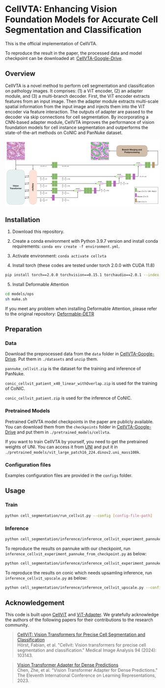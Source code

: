 # CellVTA: Enhancing Vision Foundation Models for Accurate Cell Segmentation and Classification


This is the official implementation of CellVTA.

To reproduce the result in the paper, the processed data and model checkpoint can be downloaded at: [CellVTA-Google-Drive](https://drive.google.com/drive/folders/1yH1p9YCyQl6Es2O88P6a-Fc7qN0mx0Uk?usp=drive_link).

<!-- 

## Abstract

Cell instance segmentation is a fundamental task in digital pathology with broad clinical applications.  Recently, vision foundation models, which are predominantly based on Vision Transformers (ViTs), have achieved remarkable success in pathology image analysis. However, their improvements in cell instance segmentation remain limited. A key challenge arises from the tokenization process in ViTs, which aggressively reduces the spatial resolution of input images, leading to suboptimal segmentation quality, especially for small and densely packed cells. To address this problem, we propose CellVTA (Cell Vision Transformer with Adapter), a novel method that improves the performance of vision foundation models for cell instance segmentation by incorporating a CNN-based adapter module. This adapter extracts high-resolution spatial information from input images and injects it into the ViT through a cross-attention mechanism. Our method preserves the core architecture of ViT, ensuring seamless integration with pretrained foundation models. Extensive experiments show that CellVTA achieves 0.538 mPQ on the CoNIC dataset and 0.506 mPQ on the PanNuke dataset, which significantly outperforms the state-of-the-art cell segmentation methods. Ablation studies confirm the superiority of our approach over other fine-tuning strategies, including decoder-only fine-tuning and full fine-tuning. 

## Method
<p align="center">
  <img src="./docs/figures/cellvta_structure.png"/>
</p>

 -->

## Overview
CellVTA is a novel method to perform cell segmentation and classification on pathology images. It comprises: (1) a ViT encoder, (2) an adapter module, and (3) a multi-branch decoder. First, the ViT encoder extracts features from an input image. Then the adapter module extracts multi-scale spatial information from the input image and injects them into the ViT encoder via feature interaction. The outputs of adapter are passed to the decoder via skip connections for cell segmentation. By incorporating a CNN-based adapter module, CellVTA improves the performance of vision foundation models for cell instance segmentation and outperforms the state-of-the-art methods on CoNIC and PanNuke dataset.

<p align="center">
  <img src="./docs/figures/cellvta_structure.png"/>
</p>



## Installation
1. Download this repository.
  <!-- `git clone https://github.com/TIO-IKIM/CellViT.git` -->

2. Create a conda environment with Python 3.9.7 version and install conda requirements: `conda env create -f environment.yml`. 

<!-- You can change the environment name by editing the `name` tag in the environment.yaml file. -->

3. Activate environment: `conda activate cellvta`

4. Install torch (these codes are tested under torch 2.0.0 with CUDA 11.8)
```bash    
pip install torch==2.0.0 torchvision==0.15.1 torchaudio==2.0.1 --index-url https://download.pytorch.org/whl/cu118
```

5. Install Deformable Attention

```bash  
cd models/ops
sh make.sh
```
If you meet any problem when installing Deformable Attention, please refer to the original repository: [Deformable-DETR](https://github.com/fundamentalvision/Deformable-DETR)


## Preparation
### Data
Download the preprocessed data from the `data` folder in  [CellVTA-Google-Drive](https://drive.google.com/drive/folders/1yH1p9YCyQl6Es2O88P6a-Fc7qN0mx0Uk?usp=drive_link). Put them in `./datasets` and `unzip` them.

`pannuke_cellvit.zip` is the dataset for the training and inference of PanNuke.

`conic_cellvit_patient_x40_linear_withOverlap.zip` is used for the training of CoNIC.

`conic_cellvit_patient.zip` is used for the inference of CoNIC.


### Pretrained Models
Pretrained CellVTA model checkpoints in the paper are publicly available. You can download them from the `checkpoints` folder in [CellVTA-Google-Drive](https://drive.google.com/drive/folders/1yH1p9YCyQl6Es2O88P6a-Fc7qN0mx0Uk?usp=drive_link) and put them in `./pretrained_models/cellvta`.

If you want to train CellVTA by yourself, you need to get the pretrained weights of UNI. You can access it from [UNI](https://huggingface.co/MahmoodLab/UNI) and put it in `./pretrained_models/vit_large_patch16_224.dinov2.uni_mass100k`.


### Configuration files
Examples configuration files are provided in the `configs` folder.

## Usage
### Train
```bash
python cell_segmentation/run_cellvit.py --config [config-file-path]
```

### Inference
```bash
python cell_segmentation/inference/inference_cellvit_experiment_pannuke_from_checkpoint.py --config [config-file-path] --output_dir [dictionary-to-save-results] --gpu 0  
```

To reproduce the results on pannuke with our checkpoint, run `inference_cellvit_experiment_pannuke_from_checkpoint.py` as below:
```bash
python cell_segmentation/inference/inference_cellvit_experiment_pannuke_from_checkpoint.py --config configs/inference/CellVTA_PanNuke_split1_inference.yaml --output_dir logs/inference --gpu 0
```


To reproduce the results on conic which needs upsamling inference, run `inference_cellvit_upscale.py` as below:
```bash
python cell_segmentation/inference/inference_cellvit_upscale.py --config configs/inference/CellVTA_Conic_upscale_inference.yaml --output_dir logs/inference --gpu 0
```

## Acknowledgement
This code is built upon [CellViT](https://github.com/TIO-IKIM/CellViT) and [ViT-Adapter](https://github.com/czczup/ViT-Adapter). We gratefully acknowledge the authors of the following papers for their contributions to the research community. 
>[CellViT: Vision Transformers for Precise Cell Segmentation and Classification](https://www.sciencedirect.com/science/article/pii/S1361841524000689) <br />
Hörst, Fabian, et al. "Cellvit: Vision transformers for precise cell segmentation and classification." Medical Image Analysis 94 (2024): 103143.

>[Vision Transformer Adapter for Dense Predictions](https://openreview.net/forum?id=plKu2GByCNW) <br />
Chen, Zhe, et al. "Vision Transformer Adapter for Dense Predictions." The Eleventh International Conference on Learning Representations, 2023.


<!-- ## Citation

XXX
 -->
